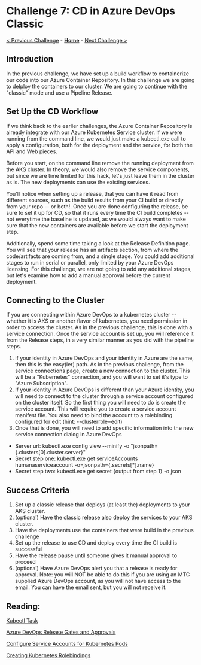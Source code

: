 # Challenge 7: CD in Azure DevOps Classic

[< Previous Challenge](./06-CI-in-Azure-Devops-Classic.md) - **[Home](../README.md)** - [Next Challenge >](./08-CI-CD-in-Azure-DevOps-Yaml.md)

## Introduction

In the previous challenge, we have set up a build workflow to containerize our code into our Azure Container Repository.  In this challenge we are going to delploy the containers to our cluster.  We are going to continue with the "classic" mode and use a Pipeline Release.

## Set Up the CD Workflow

If we think back to the earlier challenges, the Azure Container Repository is already integrate with our Azure Kubernetes Service cluster.  If we were running from the command line, we would just make a kubectl.exe call to apply a configuration, both for the deployment and the service, for both the API and Web pieces.

Before you start, on the command line remove the running deployment from the AKS cluster.  In theory, we would also remove the service components, but since we are time limited for this hack, let's just leave them in the cluster as is.  The new deployments can use the existing services.

You'll notice when setting up a release, that you can have it read from different sources, such as the build results from your CI build or directly from your repo -- or both!.  Once you are done configuring the release, be sure to set it up for CD, so that it runs every time the CI build completes -- not everytime the baseline is updated, as we would always want to make sure that the new containers are available before we start the deployment step.

Additionally, spend some time taking a look at the Release Definition page.  You will see that your release has an artifacts section, from where the code/artifacts are coming from, and a single stage.  You could add additional stages to run in serial or parallel, only limited by your Azure DevOps licensing.  For this challenge, we are not going to add any additional stages, but let's examine how to add a manual approval before the current deployment.

## Connecting to the Cluster

If you are connecting within Azure DevOps to a kubernetes cluster -- whether it is AKS or another flavor of kubernetes, you need permission in order to access the cluster.  As in the previous challenge, this is done with a service connection.  Once the service account is set up, you will reference it from the Release steps, in a very similar manner as you did with the pipeline steps.

1. If your identity in Azure DevOps and your identity in Azure are the same, then this is the easy(ier) path.  As in the previous challenge, from the service connections page, create a new connection to the cluster.  This will be a "Kubernetes" connection, and you will want to set it's type to "Azure Subscription".
1. If your identity in Azure DevOps is different than your Azure identity, you will need to connect to the cluster through a service account configured on the cluster itself.  So the first thing you will need to do is create the service account.  This will require you to create a service account manifest file.  You also need to bind the account to a rolebinding configured for edit (hint: --clusterrole=edit)
  1. Once that is done, you will need to add specific information into the new service connection dialog in Azure DevOps
  * Server url: kubectl.exe config view --minify -o "jsonpath={.clusters[0].cluster.server}"
  * Secret step one: kubectl.exe get serviceAccounts humanaserviceaccount -o=jsonpath={.secrets[*].name}
  * Secret step two: kubectl.exe get secret {output from step 1} -o json

## Success Criteria

1. Set up a classic release that deploys (at least the) deployments to your AKS cluster.
1. (optional) Have the classic release also deploy the services to your AKS cluster.
1. Have the deployments use the containers that were build in the previous challenge
1. Set up the release to use CD and deploy every time the CI build is successful
1. Have the release pause until someone gives it manual approval to proceed
1. (optional) Have Azure DevOps alert you that a release is ready for approval.  Note: you will NOT be able to do this if you are using an MTC supplied Azure DevOps account, as you will not have access to the email.  You can have the email sent, but you will not receive it.


## Reading:

[Kubectl Task](https://docs.microsoft.com/en-us/azure/devops/pipelines/tasks/deploy/kubernetes?view=azure-devops)

[Azure DevOps Release Gates and Approvals](https://docs.microsoft.com/en-us/azure/devops/pipelines/release/approvals/?view=azure-devops)

[Configure Service Accounts for Kubernetes Pods](https://kubernetes.io/docs/tasks/configure-pod-container/configure-service-account/)

[Creating Kubernetes Rolebindings](https://kubernetes.io/docs/reference/access-authn-authz/rbac/#kubectl-create-rolebinding)
